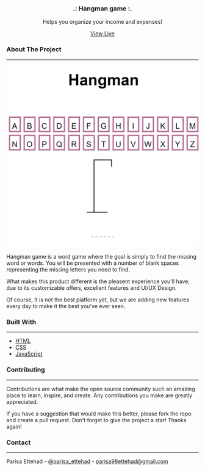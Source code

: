 <div align="center">

  <h3 align="center">.: Hangman game :.</h3>

  <p align="center">
    Helps you organize your income and expenses!
   </p> 
    <a align="center" href="">View Live
    </a>
</div>


### About The Project
---
![Hangman game](./images/Screenshot%20(750).png)

Hangman game is a word game where the goal is simply to find the missing word or words.
You will be presented with a number of blank spaces representing the missing letters you need to find.
  
What makes this product different is the pleasent experience you'll have, due to its customizable offers, excellent features and UI/UX Design.

Of course, It is not the best platform yet, but we are adding new features every day to make it the best you've ever seen.

### Built With
---
+ [HTML](https://html.spec.whatwg.org/multipage/) 
+ [CSS](https://www.w3.org/Style/CSS/Overview.en.html) 
+ [JavaScript](https://www.javascript.com/) 

### Contributing
---
Contributions are what make the open source community such an amazing place to learn, inspire, and create. Any contributions you make are greatly appreciated.

If you have a suggestion that would make this better, please fork the repo and create a pull request. Don't forget to give the project a star! Thanks again!

### Contact 
---

Parisa Ettehad - [@parisa_ettehad](https://twitter.com/parisa_ettehad) - parisa98ettehad@gmail.com


